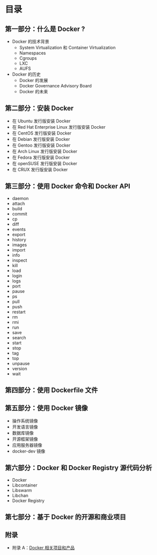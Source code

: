 # 目录

## 第一部分：什么是 Docker ?

- Docker 的技术背景
  - System Virtualization 和 Container Virtualization
  - Namespaces
  - Cgroups
  - LXC
  - AUFS
- Docker 的历史
  - Docker 的发展
  - Docker Governance Advisory Board
  - Docker 的未来

## 第二部分：安装 Docker

- 在 Ubuntu 发行版安装 Docker
- 在 Red Hat Enterprise Linux 发行版安装 Docker
- 在 CentOS 发行版安装 Docker
- 在 Debian 发行版安装 Docker
- 在 Gentoo 发行版安装 Docker
- 在 Arch Linux 发行版安装 Docker
- 在 Fedora 发行版安装 Docker
- 在 openSUSE 发行版安装 Docker
- 在 CRUX 发行版安装 Docker

## 第三部分：使用 Docker 命令和 Docker API

- daemon
- attach
- build
- commit
- cp
- diff
- events
- export
- history
- images
- import
- info
- inspect
- kill
- load
- login
- logs
- port
- pause
- ps
- pull
- push
- restart
- rm
- rmi
- run
- save
- search
- start
- stop
- tag
- top
- unpause
- version
- wait

## 第四部分：使用 Dockerfile 文件

## 第五部分：使用 Docker 镜像

- 操作系统镜像
- 开发语言镜像
- 数据库镜像
- 开源框架镜像
- 应用服务器镜像
- docker-dev 镜像

## 第六部分：Docker 和 Docker Registry 源代码分析

- Docker
- Libcontainer
- Libswarm
- Libchan
- Docker Registry

## 第七部分：基于 Docker 的开源和商业项目

## 附录

- 附录 A：[Docker 相关项目和产品](https://github.com/genedna/dockeropenbook/blob/master/appendix-a.md)
